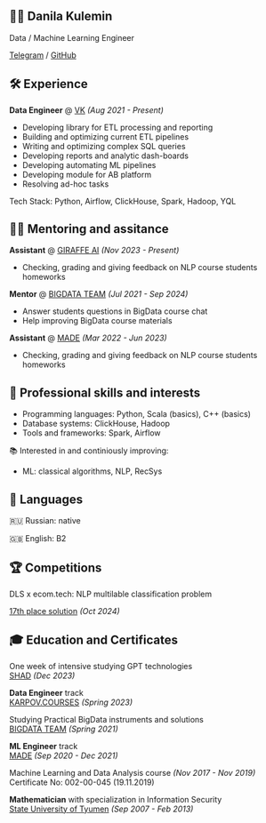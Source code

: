 ## 👨‍💻 Danila Kulemin

Data / Machine Learning Engineer

[Telegram](https://t.me/dkulemin) / [GitHub](https://github.com/dkulemin)

## 🛠️ Experience

**Data Engineer** @ [VK](https://vk.company/) *(Aug 2021 - Present)*

* Developing library for ETL processing and reporting
* Building and optimizing current ETL pipelines
* Writing and optimizing complex SQL queries
* Developing reports and analytic dash-boards
* Developing automating ML pipelines
* Developing module for AB platform
* Resolving ad-hoc tasks

Tech Stack: Python, Airflow, ClickHouse, Spark, Hadoop, YQL

## 👨‍🏫 Mentoring and assitance

**Assistant** @ [GIRAFFE AI](https://girafe.ai/) *(Nov 2023 - Present)*

* Checking, grading and giving feedback on NLP course students homeworks

**Mentor** @ [BIGDATA TEAM](https://bigdatateam.org/) *(Jul 2021 - Sep 2024)*

* Answer students questions in BigData course chat
* Help improving BigData course materials

**Assistant** @ [MADE](https://data.vk.company/) *(Mar 2022 - Jun 2023)*

* Checking, grading and giving feedback on NLP course students homeworks

## 🔧 Professional skills and interests

* Programming languages: Python, Scala (basics), C++ (basics)
* Database systems: ClickHouse, Hadoop
* Tools and frameworks: Spark, Airflow

📚 Interested in and continiously improving:

* ML: classical algorithms, NLP, RecSys

## 💬 Languages

🇷🇺 Russian: native

🇬🇧 English: B2

## 🏆 Competitions

DLS x ecom.tech: NLP multilable classification problem

[17th place solution](https://github.com/dkulemin/dls_ecomtech_nlp_competition) *(Oct 2024)*

## 🎓 Education and Certificates

One week of intensive studying GPT technologies  
[SHAD](https://lyceum.s3.yandex.net/gpt_certs/789_%D0%9A%D1%83%D0%BB%D1%91%D0%BC%D0%B8%D0%BD%D0%94%D0%B0%D0%BD%D0%B8%D0%BB%D0%B0%D0%92%D0%BB%D0%B0%D0%B4%D0%B8%D0%BC%D0%B8%D1%80%D0%BE%D0%B2%D0%B8%D1%87.pdf?mindbox-message-key=5242189973118058496&mindbox-click-id=af286134-45b5-4ef5-8f26-2167207c4c1a&utm_source=mindbox&utm_medium=email&utm_campaign=gptweek23&utm_content=post2612) *(Dec 2023)*


**Data Engineer** track  
[KARPOV.COURSES](https://lab.karpov.courses/certificate/77225ef2-bbb9-4627-9ee6-f47195a83b5d/en/) *(Spring 2023)*


Studying Practical BigData instruments and solutions  
[BIGDATA TEAM](https://bigdatateam.org/certificates?cid=1gxqUwia7r3d9EoxW_l0qTE1FyFOIqZM5) *(Spring 2021)*


**ML Engineer** track  
[MADE](https://data.vk.company/curriculum/certificates/download/3584/da30fdf7-7af1-4ed1-9ff6-7edbeec42f24/) *(Sep 2020 - Dec 2021)*


Machine Learning and Data Analysis course *(Nov 2017 - Nov 2019)*  
Certificate No: 002-00-045 (19.11.2019)


**Mathematician** with specialization in Information Security  
[State University of Tyumen](https://www.utmn.ru/) *(Sep 2007 - Feb 2013)*
